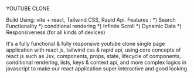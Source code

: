 YOUTUBE CLONE

Build Using:
vite + react,
Tailwind CSS, Rapid Api.
 Features : 
*) Search Functionality 
*) conditional rendering
*) Infinite Scroll 
*) Dynamic Data
*) Responsiveness (for all kinds of devices)

It's a fully functional & fully responsive youtube clone single page application 
with react js, tailwind css & rapid api, using core concepts of react js such as 
Jsx, components, props, state, lifecycle of components, conditional rendering, lists, keys & context api, 
and more complex logics in javascript to make our react application super interactive and good looking.

